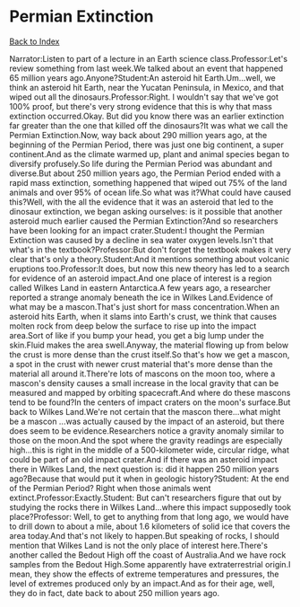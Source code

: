 # Permian Extinction
[Back to Index](https://github.com/windows10010/tpoExtractor/blog/master/README.md)

Narrator:Listen to part of a lecture in an Earth science class.Professor:Let's review something from last week.We talked about an event that happened 65 million years ago.Anyone?Student:An asteroid hit Earth.Um...well, we think an asteroid hit Earth, near the Yucatan Peninsula, in Mexico, and that wiped out all the dinosaurs.Professor:Right. I wouldn't say that we've got 100% proof, but there's very strong evidence that this is why that mass extinction occurred.Okay. But did you know there was an earlier extinction far greater than the one that killed off the dinosaurs?It was what we call the Permian Extinction.Now, way back about 290 million years ago, at the beginning of the Permian Period, there was just one big continent, a super continent.And as the climate warmed up, plant and animal species began to diversify profusely.So life during the Permian Period was abundant and diverse.But about 250 million years ago, the Permian Period ended with a rapid mass extinction, something happened that wiped out 75% of the land animals and over 95% of ocean life.So what was it?What could have caused this?Well, with the all the evidence that it was an asteroid that led to the dinosaur extinction, we began asking ourselves: is it possible that another asteroid much earlier caused the Permian Extinction?And so researchers have been looking for an impact crater.Student:I thought the Permian Extinction was caused by a decline in sea water oxygen levels.Isn't that what's in the textbook?Professor:But don't forget the textbook makes it very clear that's only a theory.Student:And it mentions something about volcanic eruptions too.Professor:It does, but now this new theory has led to a search for evidence of an asteroid impact.And one place of interest is a region called Wilkes Land in eastern Antarctica.A few years ago, a researcher reported a strange anomaly beneath the ice in Wilkes Land.Evidence of what may be a mascon.That's just short for mass concentration.When an asteroid hits Earth, when it slams into Earth's crust, we think that causes molten rock from deep below the surface to rise up into the impact area.Sort of like if you bump your head, you get a big lump under the skin.Fluid makes the area swell.Anyway, the material flowing up from below the crust is more dense than the crust itself.So that's how we get a mascon, a spot in the crust with newer crust material that's more dense than the material all around it.There're lots of mascons on the moon too, where a mascon's density causes a small increase in the local gravity that can be measured and mapped by orbiting spacecraft.And where do these mascons tend to be found?In the centers of impact craters on the moon's surface.But back to Wilkes Land.We're not certain that the mascon there...what might be a mascon ...was actually caused by the impact of an asteroid, but there does seem to be evidence.Researchers notice a gravity anomaly similar to those on the moon.And the spot where the gravity readings are especially high...this is right in the middle of a 500-kilometer wide, circular ridge, what could be part of an old impact crater.And if there was an asteroid impact there in Wilkes Land, the next question is: did it happen 250 million years ago?Because that would put it when in geologic history?Student: At the end of the Permian Period? Right when those animals went extinct.Professor:Exactly.Student: But can't researchers figure that out by studying the rocks there in Wilkes Land...where this impact supposedly took place?Professor: Well, to get to anything from that long ago, we would have to drill down to about a mile, about 1.6 kilometers of solid ice that covers the area today.And that's not likely to happen.But speaking of rocks, I should mention that Wilkes Land is not the only place of interest here.There's another called the Bedout High off the coast of Australia.And we have rock samples from the Bedout High.Some apparently have extraterrestrial origin.I mean, they show the effects of extreme temperatures and pressures, the level of extremes produced only by an impact.And as for their age, well, they do in fact, date back to about 250 million years ago.
 